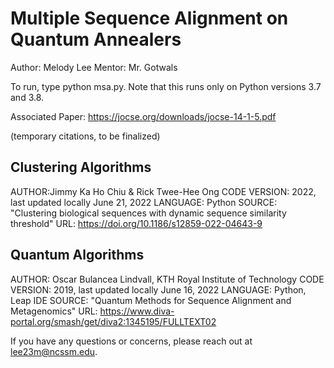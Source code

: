 # Multiple Sequence Alignment on Quantum Annealers

Author: Melody Lee
Mentor: Mr. Gotwals

To run, type python msa.py. Note that this runs only on Python versions 3.7 and 3.8.

Associated Paper: https://jocse.org/downloads/jocse-14-1-5.pdf


(temporary citations, to be finalized)
## Clustering Algorithms
AUTHOR:Jimmy Ka Ho Chiu & Rick Twee-Hee Ong
CODE VERSION: 2022, last updated locally June 21, 2022
LANGUAGE: Python
SOURCE: "Clustering biological sequences with dynamic sequence similarity threshold"
URL: https://doi.org/10.1186/s12859-022-04643-9

## Quantum Algorithms
AUTHOR: Oscar Bulancea Lindvall, KTH Royal Institute of Technology
CODE VERSION: 2019, last updated locally June 16, 2022
LANGUAGE: Python, Leap IDE
SOURCE: "Quantum Methods for Sequence Alignment and Metagenomics"
URL: https://www.diva-portal.org/smash/get/diva2:1345195/FULLTEXT02

If you have any questions or concerns, please reach out at lee23m@ncssm.edu.

